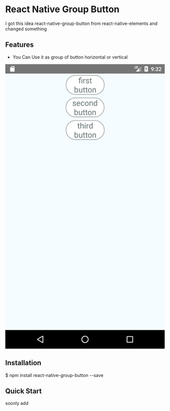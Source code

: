 # React Native Group Button

I got this idea react-native-group-button from react-native-elements and changed something

## Features

- You Can Use it as group of button horizontal or vertical 

![alt text](https://github.com/KianooshSoleimani/react-native-group-button/blob/master/screenShot.png)

## Installation

$ npm install react-native-group-button --save

## Quick Start

soonly add

